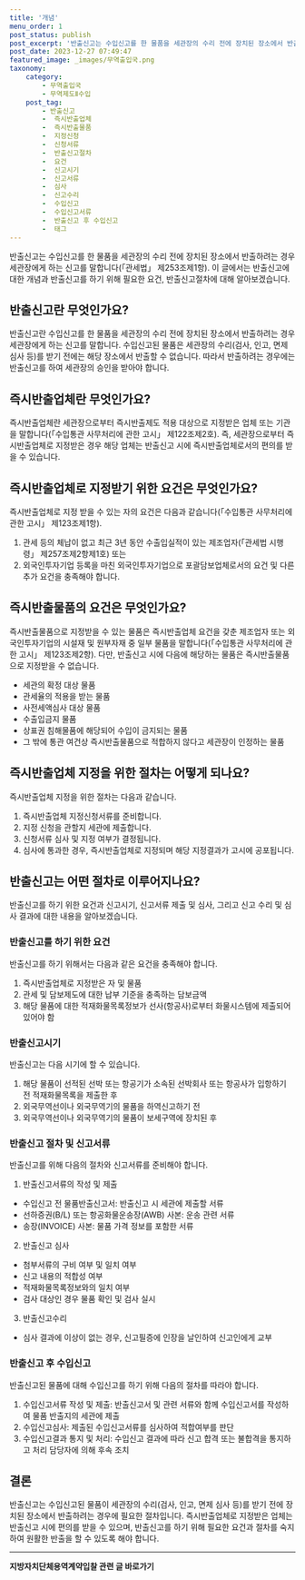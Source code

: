 ```yaml
---
title: '개념'
menu_order: 1
post_status: publish
post_excerpt: '반출신고는 수입신고를 한 물품을 세관장의 수리 전에 장치된 장소에서 반출하려는 경우 세관장에게 하는 신고를 말합니다  관세법  제253조제1항 . 이 글에서는 반출신고에 대한 개념과 반출신고를 하기 위해 필요한 요건, 반출신고절차에 대해 알아보겠습니다.'
post_date: 2023-12-27 07:49:47
featured_image: _images/무역출입국.png
taxonomy:
    category:
        - 무역출입국
        - 무역제도Ⅱ수입
    post_tag:
        - 반출신고
        -  즉시반출업체
        -  즉시반출물품
        -  지정신청
        -  신청서류
        -  반출신고절차
        -  요건
        -  신고시기
        -  신고서류
        -  심사
        -  신고수리
        -  수입신고
        -  수입신고서류
        -  반출신고 후 수입신고
        -  태그
---
```



반출신고는 수입신고를 한 물품을 세관장의 수리 전에 장치된 장소에서 반출하려는 경우 세관장에게 하는 신고를 말합니다(「관세법」 제253조제1항). 이 글에서는 반출신고에 대한 개념과 반출신고를 하기 위해 필요한 요건, 반출신고절차에 대해 알아보겠습니다.

## 반출신고란 무엇인가요?

반출신고란 수입신고를 한 물품을 세관장의 수리 전에 장치된 장소에서 반출하려는 경우 세관장에게 하는 신고를 말합니다. 수입신고된 물품은 세관장의 수리(검사, 인고, 면제 심사 등)를 받기 전에는 해당 장소에서 반출할 수 없습니다. 따라서 반출하려는 경우에는 반출신고를 하여 세관장의 승인을 받아야 합니다.

## 즉시반출업체란 무엇인가요?

즉시반출업체란 세관장으로부터 즉시반출제도 적용 대상으로 지정받은 업체 또는 기관을 말합니다(「수입통관 사무처리에 관한 고시」 제122조제2호). 즉, 세관장으로부터 즉시반출업체로 지정받은 경우 해당 업체는 반출신고 시에 즉시반출업체로서의 편의를 받을 수 있습니다.

## 즉시반출업체로 지정받기 위한 요건은 무엇인가요?

즉시반출업체로 지정 받을 수 있는 자의 요건은 다음과 같습니다(「수입통관 사무처리에 관한 고시」 제123조제1항).

1. 관세 등의 체납이 없고 최근 3년 동안 수출입실적이 있는 제조업자(「관세법 시행령」 제257조제2항제1호) 또는 
2. 외국인투자기업 등록을 마친 외국인투자기업으로 포괄담보업체로서의 요건 및 다른 추가 요건을 충족해야 합니다.

## 즉시반출물품의 요건은 무엇인가요?

즉시반출물품으로 지정받을 수 있는 물품은 즉시반출업체 요건을 갖춘 제조업자 또는 외국인투자기업의 시설재 및 원부자재 중 일부 물품을 말합니다(「수입통관 사무처리에 관한 고시」 제123조제2항). 다만, 반출신고 시에 다음에 해당하는 물품은 즉시반출물품으로 지정받을 수 없습니다.

- 세관의 확정 대상 물품
- 관세율의 적용을 받는 물품
- 사전세액심사 대상 물품
- 수출입금지 물품
- 상표권 침해물품에 해당되어 수입이 금지되는 물품
- 그 밖에 통관 여건상 즉시반출물품으로 적합하지 않다고 세관장이 인정하는 물품

## 즉시반출업체 지정을 위한 절차는 어떻게 되나요?

즉시반출업체 지정을 위한 절차는 다음과 같습니다.

1. 즉시반출업체 지정신청서류를 준비합니다.
2. 지정 신청을 관할지 세관에 제출합니다.
3. 신청서류 심사 및 지정 여부가 결정됩니다.
4. 심사에 통과한 경우, 즉시반출업체로 지정되며 해당 지정결과가 고시에 공포됩니다.

## 반출신고는 어떤 절차로 이루어지나요?

반출신고를 하기 위한 요건과 신고시기, 신고서류 제출 및 심사, 그리고 신고 수리 및 심사 결과에 대한 내용을 알아보겠습니다.

### 반출신고를 하기 위한 요건

반출신고를 하기 위해서는 다음과 같은 요건을 충족해야 합니다.

1. 즉시반출업체로 지정받은 자 및 물품
2. 관세 및 담보제도에 대한 납부 기준을 충족하는 담보금액
3. 해당 물품에 대한 적재화물목록정보가 선사(항공사)로부터 화물시스템에 제출되어 있어야 함

### 반출신고시기

반출신고는 다음 시기에 할 수 있습니다.

1. 해당 물품이 선적된 선박 또는 항공기가 소속된 선박회사 또는 항공사가 입항하기 전 적재화물목록을 제출한 후
2. 외국무역선이나 외국무역기의 물품을 하역신고하기 전
3. 외국무역선이나 외국무역기의 물품이 보세구역에 장치된 후

### 반출신고 절차 및 신고서류

반출신고를 위해 다음의 절차와 신고서류를 준비해야 합니다.

1. 반출신고서류의 작성 및 제출
- 수입신고 전 물품반출신고서: 반출신고 시 세관에 제출할 서류
- 선하증권(B/L) 또는 항공화물운송장(AWB) 사본: 운송 관련 서류
- 송장(INVOICE) 사본: 물품 가격 정보를 포함한 서류

2. 반출신고 심사
- 첨부서류의 구비 여부 및 일치 여부
- 신고 내용의 적합성 여부
- 적재화물목록정보와의 일치 여부
- 검사 대상인 경우 물품 확인 및 검사 실시

3. 반출신고수리
- 심사 결과에 이상이 없는 경우, 신고필증에 인장을 날인하여 신고인에게 교부

### 반출신고 후 수입신고

반출신고된 물품에 대해 수입신고를 하기 위해 다음의 절차를 따라야 합니다.

1. 수입신고서류 작성 및 제출: 반출신고서 및 관련 서류와 함께 수입신고서를 작성하여 물품 반출지의 세관에 제출
2. 수입신고심사: 제출된 수입신고서류를 심사하여 적합여부를 판단
3. 수입신고결과 통지 및 처리: 수입신고 결과에 따라 신고 합격 또는 불합격을 통지하고 처리 담당자에 의해 후속 조치

## 결론

반출신고는 수입신고된 물품이 세관장의 수리(검사, 인고, 면제 심사 등)를 받기 전에 장치된 장소에서 반출하려는 경우에 필요한 절차입니다. 즉시반출업체로 지정받은 업체는 반출신고 시에 편의를 받을 수 있으며, 반출신고를 하기 위해 필요한 요건과 절차를 숙지하여 원활한 반출을 할 수 있도록 해야 합니다.
<!-- wp:separator -->
<hr class="wp-block-separator has-alpha-channel-opacity"/>
<!-- /wp:separator -->

<!-- wp:group {"backgroundColor":"base","layout":{"type":"constrained"}} -->
<div class="wp-block-group has-base-background-color has-background"><!-- wp:paragraph {"align":"center","fontSize":"medium"} -->
<p class="has-text-align-center has-large-font-size"><strong>지방자치단체용역계약입찰 관련 글 바로가기</strong></p>
<!-- /wp:paragraph -->


<!-- wp:latest-posts
{"categories":[{"id":7150,"count":19,"description":"","link":"https://uknowlaw.com/category/%ec%a7%80%eb%b0%a9%ec%9e%90%ec%b9%98%eb%8b%a8%ec%b2%b4%ec%9a%a9%ec%97%ad%ea%b3%84%ec%95%bd%ec%9e%85%ec%b0%b0/","name":"지방자치단체용역계약입찰","slug":"지방자치단체용역계약입찰","taxonomy":"category","parent":0,"meta":[],"_links":{"self":[{"href":"https://uknowlaw.com/wp-json/wp/v2/categories/7150"}],"collection":[{"href":"https://uknowlaw.com/wp-json/wp/v2/categories"}],"about":[{"href":"https://uknowlaw.com/wp-json/wp/v2/taxonomies/category"}],"wp:post_type":[{"href":"https://uknowlaw.com/wp-json/wp/v2/posts?categories=7150"}],"curies":[{"name":"wp","href":"https://api.w.org/{rel}","templated":true}]}}],"postsToShow":100,"excerptLength":28,"postLayout":"grid","columns":2,"featuredImageAlign":"left","featuredImageSizeSlug":"large","fontSize":"small"} /--></div>
<!-- /wp:group -->